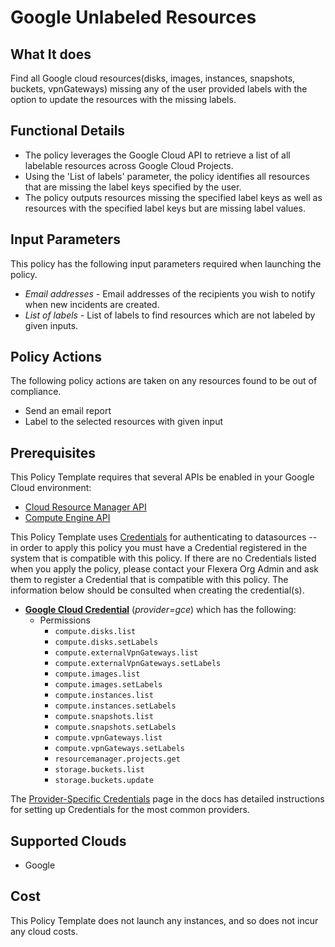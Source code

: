 # Google Unlabeled Resources

## What It does

Find all Google cloud resources(disks, images, instances, snapshots, buckets, vpnGateways) missing any of the user provided labels with the option to update the resources with the missing labels.

## Functional Details

- The policy leverages the Google Cloud API to retrieve a list of all labelable resources across Google Cloud Projects.
- Using the 'List of labels' parameter, the policy identifies all resources that are missing the label keys specified by the user.
- The policy outputs resources missing the specified label keys as well as resources with the specified label keys but are missing label values.

## Input Parameters

This policy has the following input parameters required when launching the policy.

- *Email addresses* - Email addresses of the recipients you wish to notify when new incidents are created.
- *List of labels* - List of labels to find resources which are not labeled by given inputs.

## Policy Actions

The following policy actions are taken on any resources found to be out of compliance.

- Send an email report
- Label to the selected resources with given input

## Prerequisites

This Policy Template requires that several APIs be enabled in your Google Cloud environment:

- [Cloud Resource Manager API](https://console.cloud.google.com/flows/enableapi?apiid=cloudresourcemanager.googleapis.com)
- [Compute Engine API](https://console.cloud.google.com/flows/enableapi?apiid=compute.googleapis.com)

This Policy Template uses [Credentials](https://docs.flexera.com/flexera/EN/Automation/ManagingCredentialsExternal.htm) for authenticating to datasources -- in order to apply this policy you must have a Credential registered in the system that is compatible with this policy. If there are no Credentials listed when you apply the policy, please contact your Flexera Org Admin and ask them to register a Credential that is compatible with this policy. The information below should be consulted when creating the credential(s).

- [**Google Cloud Credential**](https://docs.flexera.com/flexera/EN/Automation/ProviderCredentials.htm#automationadmin_4083446696_1121577) (*provider=gce*) which has the following:
  - Permissions
    - `compute.disks.list`
    - `compute.disks.setLabels`
    - `compute.externalVpnGateways.list`
    - `compute.externalVpnGateways.setLabels`
    - `compute.images.list`
    - `compute.images.setLabels`
    - `compute.instances.list`
    - `compute.instances.setLabels`
    - `compute.snapshots.list`
    - `compute.snapshots.setLabels`
    - `compute.vpnGateways.list`
    - `compute.vpnGateways.setLabels`
    - `resourcemanager.projects.get`
    - `storage.buckets.list`
    - `storage.buckets.update`
   
The [Provider-Specific Credentials](https://docs.flexera.com/flexera/EN/Automation/ProviderCredentials.htm) page in the docs has detailed instructions for setting up Credentials for the most common providers.

## Supported Clouds

- Google

## Cost

This Policy Template does not launch any instances, and so does not incur any cloud costs.
